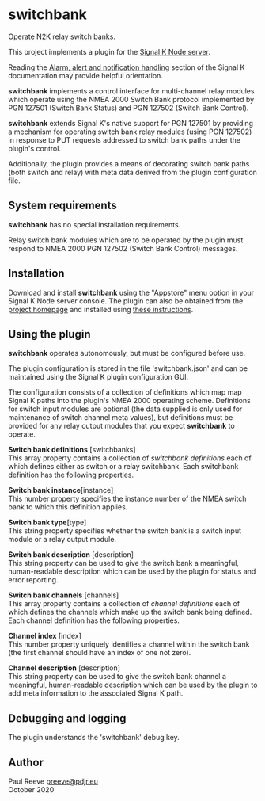 # switchbank

Operate N2K relay switch banks.

This project implements a plugin for the
[Signal K Node server](https://github.com/SignalK/signalk-server-node).

Reading the [Alarm, alert and notification handling](http://signalk.org/specification/1.0.0/doc/notifications.html)
section of the Signal K documentation may provide helpful orientation.

__switchbank__ implements a control interface for multi-channel relay
modules which operate using the NMEA 2000 Switch Bank protocol
implemented by PGN 127501 (Switch Bank Status) and  PGN 127502 (Switch
Bank Control).

__switchbank__ extends Signal K's native support for PGN 127501 by
providing a mechanism for operating switch bank relay modules (using
PGN 127502) in response to PUT requests addressed to switch bank paths
under the plugin's control.

Additionally, the plugin provides a means of decorating switch bank
paths (both switch and relay) with meta data derived from the plugin
configuration file.

## System requirements

__switchbank__ has no special installation requirements.

Relay switch bank modules which are to be operated by the plugin must
respond to NMEA 2000 PGN 127502 (Switch Bank Control) messages.

## Installation

Download and install __switchbank__ using the "Appstore" menu option in
your Signal K Node server console.
The plugin can also be obtained from the 
[project homepage](https://github.com/preeve9534/signalk-switchbank)
and installed using
[these instructions](https://github.com/SignalK/signalk-server-node/blob/master/SERVERPLUGINS.md).

## Using the plugin

__switchbank__ operates autonomously, but must be configured before use.

The plugin configuration is stored in the file 'switchbank.json' and can
be maintained using the Signal K plugin configuration GUI.

The configuration consists of a collection of definitions which map map
Signal K paths into the plugin's NMEA 2000 operating scheme.
Definitions for switch input modules are optional (the data supplied is
only used for maintenance of switch channel meta values), but
definitions must be provided for any relay output modules that you
expect __switchbank__ to operate. 

__Switch bank definitions__ [switchbanks]\
This array property contains a collection of *switchbank definitions*
each of which defines either as switch or a relay switchbank.
Each switchbank definition has the following properties.

__Switch bank instance__[instance]\
This number property specifies the instance number of the NMEA switch
bank to which this definition applies.

__Switch bank type__[type]\
This string property specifies whether the switch bank is a switch
input module or a relay output module.

__Switch bank description__ [description]\
This string property can be used to give the switch bank a meaningful,
human-readable description which can be used by the plugin for status
and error reporting.

__Switch bank channels__ [channels]\
This array property contains a collection of *channel definitions*
each of which defines the channels which make up the switch bank being
defined.
Each channel definition has the following properties.

__Channel index__ [index]\
This number property uniquely identifies a channel within the switch
bank (the first channel should have an index of one not zero).

__Channel description__ [description]\
This string property can be used to give the switch bank channel a
meaningful, human-readable description which can be used by the plugin
to add meta information to the associated Signal K path.

## Debugging and logging

The plugin understands the 'switchbank' debug key.

## Author

Paul Reeve <preeve@pdjr.eu>\
October 2020
